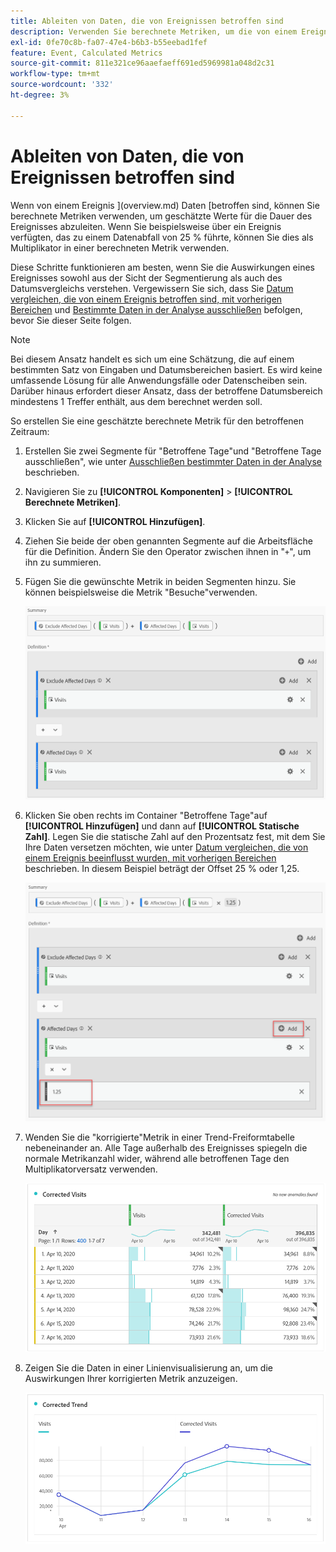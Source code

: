 ```yaml
---
title: Ableiten von Daten, die von Ereignissen betroffen sind
description: Verwenden Sie berechnete Metriken, um die von einem Ereignis betroffenen Trenddaten zu korrigieren.
exl-id: 0fe70c8b-fa07-47e4-b6b3-b55eebad1fef
feature: Event, Calculated Metrics
source-git-commit: 811e321ce96aaefaeff691ed5969981a048d2c31
workflow-type: tm+mt
source-wordcount: '332'
ht-degree: 3%

---
```


# Ableiten von Daten, die von Ereignissen betroffen sind

Wenn von einem Ereignis ](overview.md) Daten [betroffen sind, können Sie berechnete Metriken verwenden, um geschätzte Werte für die Dauer des Ereignisses abzuleiten. Wenn Sie beispielsweise über ein Ereignis verfügten, das zu einem Datenabfall von 25 % führte, können Sie dies als Multiplikator in einer berechneten Metrik verwenden.

Diese Schritte funktionieren am besten, wenn Sie die Auswirkungen eines Ereignisses sowohl aus der Sicht der Segmentierung als auch des Datumsvergleichs verstehen. Vergewissern Sie sich, dass Sie [Datum vergleichen, die von einem Ereignis betroffen sind, mit vorherigen Bereichen](compare-dates.md) und [Bestimmte Daten in der Analyse ausschließen](segments.md) befolgen, bevor Sie dieser Seite folgen.

>[!NOTE]
>
>Bei diesem Ansatz handelt es sich um eine Schätzung, die auf einem bestimmten Satz von Eingaben und Datumsbereichen basiert. Es wird keine umfassende Lösung für alle Anwendungsfälle oder Datenscheiben sein. Darüber hinaus erfordert dieser Ansatz, dass der betroffene Datumsbereich mindestens 1 Treffer enthält, aus dem berechnet werden soll.

So erstellen Sie eine geschätzte berechnete Metrik für den betroffenen Zeitraum:

1. Erstellen Sie zwei Segmente für &quot;Betroffene Tage&quot;und &quot;Betroffene Tage ausschließen&quot;, wie unter [Ausschließen bestimmter Daten in der Analyse](segments.md) beschrieben.
2. Navigieren Sie zu **[!UICONTROL Komponenten]** > **[!UICONTROL Berechnete Metriken]**.
3. Klicken Sie auf **[!UICONTROL Hinzufügen]**.
4. Ziehen Sie beide der oben genannten Segmente auf die Arbeitsfläche für die Definition. Ändern Sie den Operator zwischen ihnen in &quot;`+`&quot;, um ihn zu summieren.
5. Fügen Sie die gewünschte Metrik in beiden Segmenten hinzu. Sie können beispielsweise die Metrik &quot;Besuche&quot;verwenden.

   ![Segment Builder](assets/event_segment_builder.png)

6. Klicken Sie oben rechts im Container &quot;Betroffene Tage&quot;auf **[!UICONTROL Hinzufügen]** und dann auf **[!UICONTROL Statische Zahl]**. Legen Sie die statische Zahl auf den Prozentsatz fest, mit dem Sie Ihre Daten versetzen möchten, wie unter [Datum vergleichen, die von einem Ereignis beeinflusst wurden, mit vorherigen Bereichen](compare-dates.md) beschrieben. In diesem Beispiel beträgt der Offset 25 % oder 1,25.

   ![Statische Zahl](assets/event_static_number.png)

7. Wenden Sie die &quot;korrigierte&quot;Metrik in einer Trend-Freiformtabelle nebeneinander an. Alle Tage außerhalb des Ereignisses spiegeln die normale Metrikanzahl wider, während alle betroffenen Tage den Multiplikatorversatz verwenden.

   ![Korrigierte Metrik](assets/event_corrected.png)

8. Zeigen Sie die Daten in einer Linienvisualisierung an, um die Auswirkungen Ihrer korrigierten Metrik anzuzeigen.

   ![Korrigierte Zeile](assets/event_line.png)
